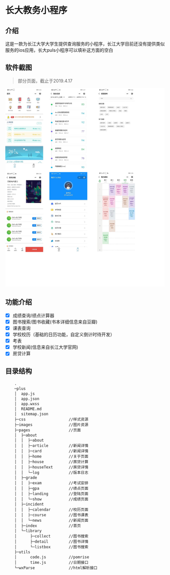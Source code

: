 # 长大教务小程序

## 介绍

这是一款为长江大学大学生提供查询服务的小程序，长江大学目前还没有提供类似服务的ios应用，长大puls小程序可以填补这方面的空白

## 软件截图

> 部分页面，截止于2019.4.17

![image](https://github.com/xuhong1998/img-folder/blob/master/changda/haoksnmjk.jpg)
## 功能介绍

- [x] 成绩查询/绩点计算器
- [x] 图书搜索/图书收藏(书本详细信息来自豆瓣)
- [x] 课表查询
- [x] 学校校历（基础的日历功能，自定义倒计时待开发）
- [x] 考表
- [x] 学校新闻(信息来自长江大学官网)
- [x] 房贷计算

## 目录结构

```
    .
    ─plus
    │  app.js
    │  app.json
    │  app.wxss
    │  README.md
    │  sitemap.json
    ├─css	   				//样式资源  
    ├─images   				//图片资源
    ├─pages					//页面
    │  ├─about		
    │  │  ├─about    		
    │  │  ├─article         //新闻详情
    │  │  ├─card   			//新闻详情
    │  │  ├─home    		//关于页面
    │  │  ├─house    		//房贷计算
    │  │  ├─houseText		//房贷详情
    │  │  └─log				//版本日志
    │  ├─grade
    │  │  ├─exam			//考试安排
    │  │  ├─gpa   			//绩点页面
    │  │  ├─landing 		//登陆页面
    │  │  └─show    		//成绩页面
    │  ├─incident
    │  │  ├─calendar		//校历页面
    │  │  ├─course			//图书课表	
    │  │  └─news			//新闻页面
    │  ├─index				//首页
    │  └─library
    │      ├─collect		//图书搜索	
    │      ├─detail			//图书详情
    │      └─listbox		//图书搜索
    ├─utils
    │      code.js 			//pomrise
    │      time.js      	//日期接口
    └─wxParse  				//html解析接口
```
